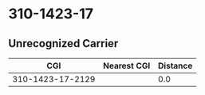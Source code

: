 # 310-1423-17
## Unrecognized Carrier


| CGI | Nearest CGI | Distance |
|-----|-------------|----------|
| 310-1423-17-2129 |  | 0.0 |
